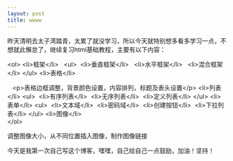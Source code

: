```yaml
---
layout: post
title: wwww
---
```


昨天清明去太子湾踏青，太累了就没学习，所以今天就特别想多看多学习一点，不想就此懈怠了，继续复习html基础教程，主要有以下内容：

&lt;ol&gt; &lt;li&gt;框架&lt;/li&gt;
  &lt;ul&gt;   &lt;li&gt;垂直框架&lt;/li&gt;
  &lt;li&gt;水平框架&lt;/li&gt;
  &lt;li&gt;混合框架&lt;/li&gt;
&lt;/ul&gt;  &lt;li&gt;表格&lt;/li&gt;

   &lt;p&gt;表格边框调整，背景颜色设置，内容排列，标题及表头设置&lt;/p&gt;
&lt;li&gt;列表&lt;/li&gt;  &lt;ul&gt;
 &lt;li&gt;有序列表&lt;/li&gt;
 &lt;li&gt;无序列表&lt;/li&gt;
 &lt;li&gt;定义列表&lt;/li&gt;
&lt;/ul&gt;  &lt;li&gt;表单&lt;/li&gt;
&lt;ul&gt;   &lt;li&gt;文本域&lt;/li&gt;
 &lt;li&gt;密码域&lt;/li&gt;
 &lt;li&gt;创建按钮&lt;/li&gt;
 &lt;li&gt;下拉列表&lt;/li&gt;
&lt;/ul&gt;  &lt;li&gt;图像&lt;/li&gt;  
  &lt;/ol&gt;

调整图像大小，从不同位置插入图像，制作图像链接

今天是我第一次自己写这个博客，嘿嘿，自己给自己一点鼓励，加油！坚持！ 
